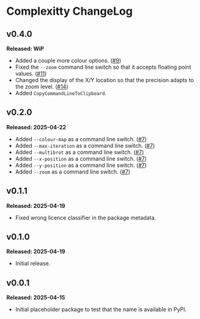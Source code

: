 # Complexitty ChangeLog

## v0.4.0

**Released: WiP**

- Added a couple more colour options.
  ([#9](https://github.com/davep/complexitty/pull/9))
- Fixed the `--zoom` command line switch so that it accepts floating point
  values. ([#11](https://github.com/davep/complexitty/issues/11))
- Changed the display of the X/Y location so that the precision adapts to
  the zoom level. ([#14](https://github.com/davep/complexitty/issues/14))
- Added `CopyCommandLineToClipboard`.

## v0.2.0

**Released: 2025-04-22**

- Added `--colour-map` as a command line switch.
  ([#7](https://github.com/davep/complexitty/pull/7))
- Added `--max-iteration` as a command line switch.
  ([#7](https://github.com/davep/complexitty/pull/7))
- Added `--multibrot` as a command line switch.
  ([#7](https://github.com/davep/complexitty/pull/7))
- Added `--x-position` as a command line switch.
  ([#7](https://github.com/davep/complexitty/pull/7))
- Added `--y-position` as a command line switch.
  ([#7](https://github.com/davep/complexitty/pull/7))
- Added `--zoom` as a command line switch.
  ([#7](https://github.com/davep/complexitty/pull/7))

## v0.1.1

**Released: 2025-04-19**

- Fixed wrong licence classifier in the package metadata.

## v0.1.0

**Released: 2025-04-19**

- Initial release.

## v0.0.1

**Released: 2025-04-15**

- Initial placeholder package to test that the name is available in PyPI.

[//]: # (ChangeLog.md ends here)
